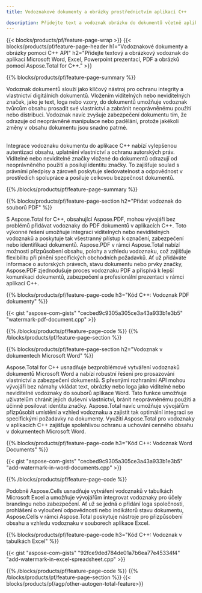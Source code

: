 ```yaml
---
title: Vodoznakové dokumenty a obrázky prostřednictvím aplikací C++

description: Přidejte text a vodoznak obrázku do dokumentů včetně aplikací Microsoft Word, Excel, PowerPoint, PDF a obrázků prostřednictvím aplikace C++. Přidejte bezplatný textový nebo obrázkový vodoznak online prostřednictvím aplikace.
---
```


{{< blocks/products/pf/feature-page-wrap >}}
{{< blocks/products/pf/feature-page-header h1="Vodoznakové dokumenty a obrázky pomocí C++ API" h2="Přidejte textový a obrázkový vodoznak do aplikací Microsoft Word, Excel, Powerpoint prezentací, PDF a obrázků pomocí Aspose.Total for C++." >}}

{{% blocks/products/pf/feature-page-summary %}}

Vodoznak dokumentů slouží jako klíčový nástroj pro ochranu integrity a vlastnictví digitálních dokumentů. Vložením viditelných nebo neviditelných značek, jako je text, loga nebo vzory, do dokumentů umožňuje vodoznak tvůrcům obsahu prosadit své vlastnictví a zabránit neoprávněnému použití nebo distribuci. Vodoznak navíc zvyšuje zabezpečení dokumentu tím, že odrazuje od neoprávněné manipulace nebo padělání, protože jakékoli změny v obsahu dokumentu jsou snadno patrné. <br /><br />

Integrace vodoznaku dokumentu do aplikace C++ nabízí vylepšenou autentizaci obsahu, uplatnění vlastnictví a ochranu autorských práv. Viditelné nebo neviditelné značky vložené do dokumentů odrazují od neoprávněného použití a posilují identitu značky. To zajišťuje soulad s právními předpisy a zároveň poskytuje sledovatelnost a odpovědnost v prostředích spolupráce a posiluje celkovou bezpečnost dokumentů.

{{% /blocks/products/pf/feature-page-summary  %}}


{{% blocks/products/pf/feature-page-section  h2="Přidat vodoznak do souborů PDF" %}}

S Aspose.Total for C++, obsahující Aspose.PDF, mohou vývojáři bez problémů přidávat vodoznaky do PDF dokumentů v aplikacích C++. Toto výkonné řešení umožňuje integraci viditelných nebo neviditelných vodoznaků a poskytuje tak všestranný přístup k označení, zabezpečení nebo identifikaci dokumentů. Aspose.PDF v rámci Aspose.Total nabízí možnosti přizpůsobení obsahu, polohy a vzhledu vodoznaku, což zajišťuje flexibilitu při plnění specifických obchodních požadavků. Ať už přidáváte informace o autorských právech, stavu dokumentu nebo prvky značky, Aspose.PDF zjednodušuje proces vodoznaku PDF a přispívá k lepší komunikaci dokumentů, zabezpečení a profesionální prezentaci v rámci aplikací C++.

{{% blocks/products/pf/feature-page-code h3="Kód C++: Vodoznak PDF dokumenty" %}}

{{< gist "aspose-com-gists" "cecbed9c9305a305ce3a43a933b1e3b5" "watermark-pdf-document.cpp" >}}

{{% /blocks/products/pf/feature-page-code  %}}
{{% /blocks/products/pf/feature-page-section %}}

{{% blocks/products/pf/feature-page-section  h2="Vodoznak v dokumentech Microsoft Word" %}}

Aspose.Total for C++ usnadňuje bezproblémové vytváření vodoznaků dokumentů Microsoft Word a nabízí robustní řešení pro prosazování vlastnictví a zabezpečení dokumentů. S přesnými rozhraními API mohou vývojáři bez námahy vkládat text, obrázky nebo loga jako viditelné nebo neviditelné vodoznaky do souborů aplikace Word. Tato funkce umožňuje uživatelům chránit jejich duševní vlastnictví, bránit neoprávněnému použití a účinně posilovat identitu značky. Aspose.Total navíc umožňuje vývojářům přizpůsobit umístění a vzhled vodoznaku a zajistit tak optimální integraci se specifickými požadavky na dokumenty. Využití Aspose.Total pro vodoznaky v aplikacích C++ zajišťuje spolehlivou ochranu a uchování cenného obsahu v dokumentech Microsoft Word.

{{% blocks/products/pf/feature-page-code h3="Kód C++: Vodoznak Word Documents" %}}

{{< gist "aspose-com-gists" "cecbed9c9305a305ce3a43a933b1e3b5" "add-watermark-in-word-documents.cpp" >}}

{{% /blocks/products/pf/feature-page-code  %}}

Podobně Aspose.Cells usnadňuje vytváření vodoznaků v tabulkách Microsoft Excel a umožňuje vývojářům integrovat vodoznaky pro účely brandingu nebo zabezpečení. Ať už se jedná o přidání loga společnosti, prohlášení o vyloučení odpovědnosti nebo indikátorů stavu dokumentu, Aspose.Cells v rámci Aspose.Total poskytuje nástroje pro přizpůsobení obsahu a vzhledu vodoznaku v souborech aplikace Excel.

{{% blocks/products/pf/feature-page-code h3="Kód C++: Vodoznak v tabulkách Excel" %}}

{{< gist "aspose-com-gists" "92fce9ded784de01a7b6ea77e45334f4" "add-watermark-in-excel-spreadsheet.cpp" >}}

{{% /blocks/products/pf/feature-page-code  %}}
{{% /blocks/products/pf/feature-page-section %}}
{{< blocks/products/pf/agp/other-autogen-total-feature>}}